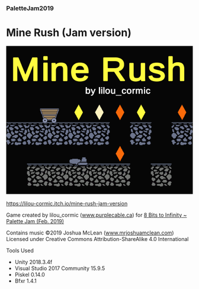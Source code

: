 ### PaletteJam2019

# Mine Rush (Jam version)

![](Palette%20Jam%202019/Cover.png)

https://lilou-cormic.itch.io/mine-rush-jam-version

Game created by lilou_cormic (www.purplecable.ca) for [8 Bits to Infinity ~ Palette Jam (Feb. 2019)](https://itch.io/jam/palette-jam)

Contains music ©2019 Joshua McLean (www.mrjoshuamclean.com)  
Licensed under Creative Commons Attribution-ShareAlike 4.0 International

Tools Used
- Unity 2018.3.4f
- Visual Studio 2017 Community 15.9.5
- Piskel 0.14.0
- Bfxr 1.4.1
